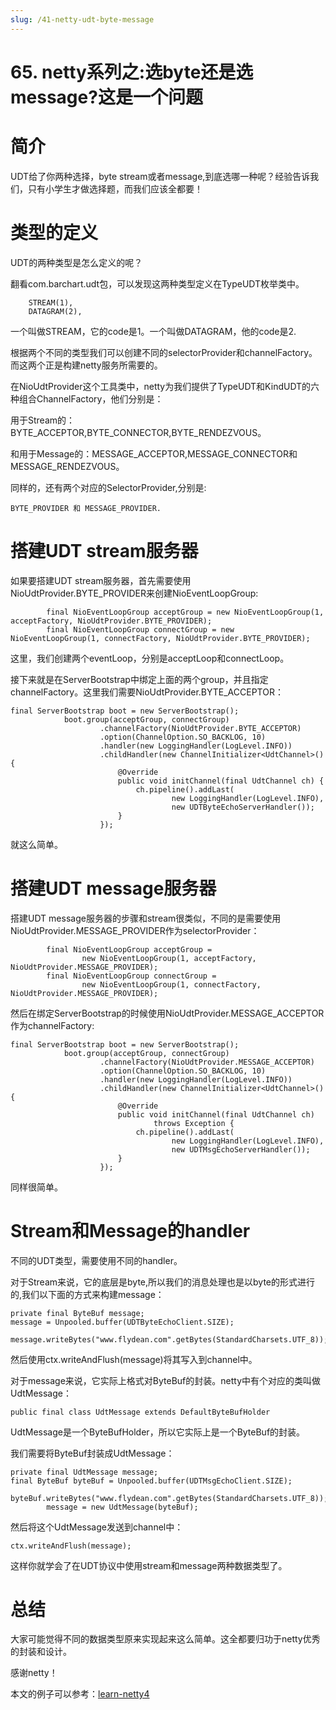 ```yaml
---
slug: /41-netty-udt-byte-message
---
```


# 65. netty系列之:选byte还是选message?这是一个问题



# 简介

UDT给了你两种选择，byte stream或者message,到底选哪一种呢？经验告诉我们，只有小学生才做选择题，而我们应该全都要！

# 类型的定义

UDT的两种类型是怎么定义的呢？

翻看com.barchart.udt包，可以发现这两种类型定义在TypeUDT枚举类中。

```
	STREAM(1),
	DATAGRAM(2), 
```

一个叫做STREAM，它的code是1。一个叫做DATAGRAM，他的code是2.

根据两个不同的类型我们可以创建不同的selectorProvider和channelFactory。而这两个正是构建netty服务所需要的。

在NioUdtProvider这个工具类中，netty为我们提供了TypeUDT和KindUDT的六种组合ChannelFactory，他们分别是：

用于Stream的：BYTE_ACCEPTOR,BYTE_CONNECTOR,BYTE_RENDEZVOUS。

和用于Message的：MESSAGE_ACCEPTOR,MESSAGE_CONNECTOR和MESSAGE_RENDEZVOUS。

同样的，还有两个对应的SelectorProvider,分别是:

```
BYTE_PROVIDER 和 MESSAGE_PROVIDER.
```

# 搭建UDT stream服务器

如果要搭建UDT stream服务器，首先需要使用NioUdtProvider.BYTE_PROVIDER来创建NioEventLoopGroup:

```
        final NioEventLoopGroup acceptGroup = new NioEventLoopGroup(1, acceptFactory, NioUdtProvider.BYTE_PROVIDER);
        final NioEventLoopGroup connectGroup = new NioEventLoopGroup(1, connectFactory, NioUdtProvider.BYTE_PROVIDER);

```

这里，我们创建两个eventLoop，分别是acceptLoop和connectLoop。

接下来就是在ServerBootstrap中绑定上面的两个group，并且指定channelFactory。这里我们需要NioUdtProvider.BYTE_ACCEPTOR：

```
final ServerBootstrap boot = new ServerBootstrap();
            boot.group(acceptGroup, connectGroup)
                    .channelFactory(NioUdtProvider.BYTE_ACCEPTOR)
                    .option(ChannelOption.SO_BACKLOG, 10)
                    .handler(new LoggingHandler(LogLevel.INFO))
                    .childHandler(new ChannelInitializer<UdtChannel>() {
                        @Override
                        public void initChannel(final UdtChannel ch) {
                            ch.pipeline().addLast(
                                    new LoggingHandler(LogLevel.INFO),
                                    new UDTByteEchoServerHandler());
                        }
                    });
```

就这么简单。

# 搭建UDT message服务器

搭建UDT message服务器的步骤和stream很类似，不同的是需要使用NioUdtProvider.MESSAGE_PROVIDER作为selectorProvider：

```
        final NioEventLoopGroup acceptGroup =
                new NioEventLoopGroup(1, acceptFactory, NioUdtProvider.MESSAGE_PROVIDER);
        final NioEventLoopGroup connectGroup =
                new NioEventLoopGroup(1, connectFactory, NioUdtProvider.MESSAGE_PROVIDER);
```

然后在绑定ServerBootstrap的时候使用NioUdtProvider.MESSAGE_ACCEPTOR作为channelFactory:

```
final ServerBootstrap boot = new ServerBootstrap();
            boot.group(acceptGroup, connectGroup)
                    .channelFactory(NioUdtProvider.MESSAGE_ACCEPTOR)
                    .option(ChannelOption.SO_BACKLOG, 10)
                    .handler(new LoggingHandler(LogLevel.INFO))
                    .childHandler(new ChannelInitializer<UdtChannel>() {
                        @Override
                        public void initChannel(final UdtChannel ch)
                                throws Exception {
                            ch.pipeline().addLast(
                                    new LoggingHandler(LogLevel.INFO),
                                    new UDTMsgEchoServerHandler());
                        }
                    });
```

同样很简单。

# Stream和Message的handler

不同的UDT类型，需要使用不同的handler。

对于Stream来说，它的底层是byte,所以我们的消息处理也是以byte的形式进行的,我们以下面的方式来构建message：

```
private final ByteBuf message;
message = Unpooled.buffer(UDTByteEchoClient.SIZE);
        message.writeBytes("www.flydean.com".getBytes(StandardCharsets.UTF_8));
```

然后使用ctx.writeAndFlush(message)将其写入到channel中。

对于message来说，它实际上格式对ByteBuf的封装。netty中有个对应的类叫做UdtMessage：

```
public final class UdtMessage extends DefaultByteBufHolder
```

UdtMessage是一个ByteBufHolder，所以它实际上是一个ByteBuf的封装。

我们需要将ByteBuf封装成UdtMessage：

```
private final UdtMessage message;
final ByteBuf byteBuf = Unpooled.buffer(UDTMsgEchoClient.SIZE);
        byteBuf.writeBytes("www.flydean.com".getBytes(StandardCharsets.UTF_8));
        message = new UdtMessage(byteBuf);
```

然后将这个UdtMessage发送到channel中：

```
ctx.writeAndFlush(message);
```

这样你就学会了在UDT协议中使用stream和message两种数据类型了。

# 总结

大家可能觉得不同的数据类型原来实现起来这么简单。这全都要归功于netty优秀的封装和设计。

感谢netty！

本文的例子可以参考：[learn-netty4](https://github.com/ddean2009/learn-netty4)

